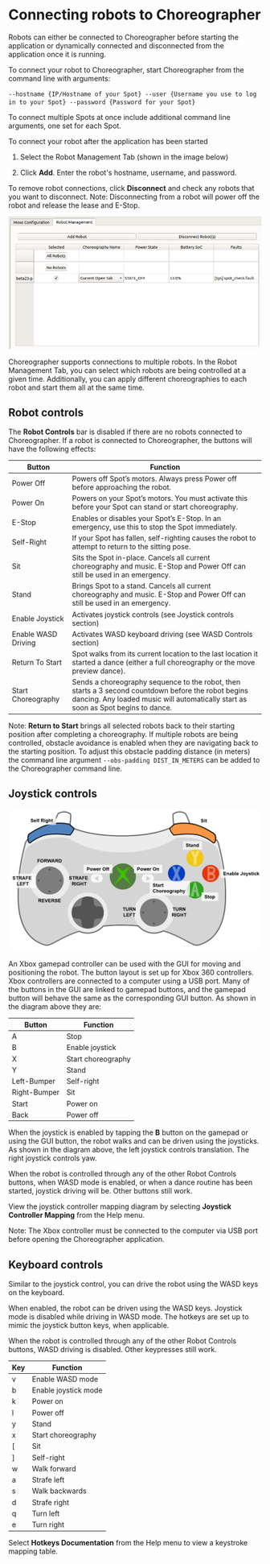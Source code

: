 <!--
Copyright (c) 2023 Boston Dynamics, Inc.  All rights reserved.

Downloading, reproducing, distributing or otherwise using the SDK Software
is subject to the terms and conditions of the Boston Dynamics Software
Development Kit License (20191101-BDSDK-SL).
-->

# Connecting robots to Choreographer

Robots can either be connected to Choreographer before starting the application or dynamically connected and disconnected from the application once it is running.

To connect your robot to Choreographer, start Choreographer from the command line with arguments:


    --hostname {IP/Hostname of your Spot} --user {Username you use to log in to your Spot} --password {Password for your Spot}


To connect multiple Spots at once include additional command line arguments, one set for each Spot.

To connect your robot after the application has been started

1. Select the Robot Management Tab (shown in the image below)

1. Click **Add**. Enter the robot's hostname, username, and password.

To remove robot connections, click **Disconnect** and check any robots that you want to disconnect. Note: Disconnecting from a robot will power off the robot and release the lease and E-Stop.

![Robot Management tab](images/robot_management.png)

Choreographer supports connections to multiple robots. In the Robot Management Tab, you can select which robots are being controlled at a given time. Additionally, you can apply different choreographies to each robot and start them all at the same time.

## Robot controls

The **Robot Controls** bar is disabled if there are no robots connected to Choreographer. If a robot is connected to Choreographer, the buttons will have the following effects:

Button | Function
----|----
Power Off| Powers off Spot’s motors. Always press Power off before approaching the robot.
Power On | Powers on your Spot’s motors. You must activate this before your Spot can stand or start choreography.
E-Stop | Enables or disables your Spot’s E-Stop. In an emergency, use this to stop the Spot immediately.
Self-Right | If your Spot has fallen, self-righting causes the robot to attempt to return to the sitting pose.
Sit | Sits the Spot in-place. Cancels all current choreography and music. E-Stop and  Power Off can still be used in an emergency.
Stand | Brings Spot to a stand. Cancels all current choreography and music. E-Stop and Power Off can still be used in an emergency.
Enable Joystick | Activates joystick controls (see Joystick controls section)
Enable WASD Driving | Activates WASD keyboard driving (see WASD Controls section)
Return To Start | Spot walks from its current location to the last location it started a dance (either a full choreography or the move preview dance).
Start Choreography | Sends a choreography sequence to the robot, then starts a 3 second countdown before the robot begins dancing. Any loaded music will automatically start as soon as Spot begins to dance.

Note: **Return to Start** brings all selected robots back to their starting position after completing a choreography. If multiple robots are being controlled, obstacle avoidance is enabled when they are navigating back to the starting position. To adjust this obstacle padding distance (in meters) the command line argument `--obs-padding DIST_IN_METERS` can be added to the Choreographer command line.

## Joystick controls

![Joystick Controls](images/joystick_help.png)

An Xbox gamepad controller can be used with the GUI for moving and positioning the robot.  The button layout is set up for Xbox 360 controllers. Xbox controllers are connected to a computer using a USB port.  Many of the buttons in the GUI are linked to gamepad buttons, and the gamepad button will behave the same as the corresponding GUI button.  As shown in the diagram above they are:

Button | Function
----|-----
A | Stop
B | Enable joystick
X | Start choreography
Y | Stand
Left-Bumper | Self-right
Right-Bumper | Sit
Start | Power on
Back | Power off

When the joystick is enabled by tapping the **B** button on the gamepad or using the GUI button, the robot walks and can be driven using the joysticks. As shown in the diagram above, the left joystick controls translation. The right joystick controls yaw.

When the robot is controlled through any of the other Robot Controls buttons, when WASD mode is enabled, or when a dance routine has been started, joystick driving will be. Other buttons still work.

View the joystick controller mapping diagram by selecting **Joystick Controller Mapping** from the Help menu.

Note: The Xbox controller must be connected to the computer via USB port before opening the Choreographer application.

## Keyboard controls

Similar to the joystick control, you can drive the robot using the WASD keys on the keyboard.

When enabled, the robot can be driven using the WASD keys. Joystick mode is disabled while driving in WASD mode. The hotkeys are set up to mimic the joystick button keys, when applicable.

When the robot is controlled through any of the other Robot Controls buttons, WASD driving is disabled. Other keypresses still work.


Key | Function
----|-----
v | Enable WASD mode
b | Enable joystick mode
k | Power on
l | Power off
y | Stand
x | Start choreography
[ | Sit
] | Self-right
w | Walk forward
a | Strafe left
s | Walk backwards
d | Strafe right
q | Turn left
e | Turn right

Select **Hotkeys Documentation** from the Help menu to view a keystroke mapping table.
